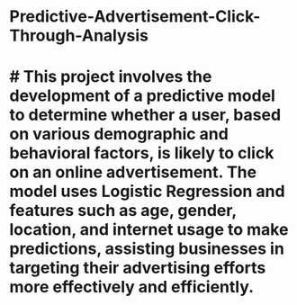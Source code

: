 # Predictive-Advertisement-Click-Through-Analysis
# # This project involves the development of a predictive model to determine whether a user, based on various demographic and behavioral factors, is likely to click on an online advertisement. The model uses Logistic Regression and features such as age, gender, location, and internet usage to make predictions, assisting businesses in targeting their advertising efforts more effectively and efficiently.




